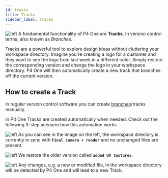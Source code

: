 ```yaml
---
id: tracks
title: Tracks
sidebar_label: Tracks
---
```


<div className="block">

![left](/img/tracks.png) A fundamental functionality of P4 One are **Tracks**. In version control terms, also known as *Branches*.

Tracks are a powerful tool to explore design ideas without cluttering your workspace directory. Imagine you're creating a logo for a customer and they want to see the logo from last week in a different color. Simply restore the corresponding version and change the logo in your workspace directory. P4 One will then automatically create a new track that branches off the current version.

</div>

## How to create a Track

In regular version control software you can create [branches](terminology.md#track-or-branch)/tracks manually.

In P4 One Tracks are created automatically when needed. Check out the following 3-step scenario how this automation works.

<div className="block">

![left](/img/track-create-1.png) As you can see in the image on the left, the workspace directory is currently in sync with **`Final camera + render`** and no unchanged files are present.

</div>

<div className="block">

![left](/img/track-create-2.png) We restore the older version called **`added UV textures`**.

</div>

<div className="block">

![left](/img/track-create-3.png) Any changes, e.g. a new or modified file, in the workspace directory will be detected by P4 One and will lead to a new Track.

</div>
